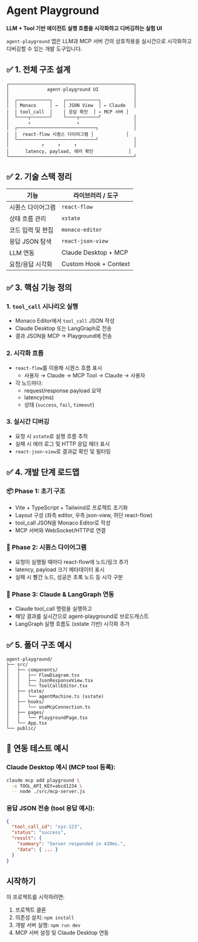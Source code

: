 # Agent Playground

**LLM + Tool 기반 에이전트 실행 흐름을 시각화하고 디버깅하는 실험 UI**

`agent-playground` 앱은 LLM과 MCP 서버 간의 상호작용을 실시간으로 시각화하고 디버깅할 수 있는 개발 도구입니다.

## ✅ 1. 전체 구조 설계

```
┌──────────────────────────────────────────────┐
│              agent-playground UI             │
│                                              │
│  ┌────────────┐    ┌────────────┐            │
│  │ Monaco     │ →  │ JSON View  │ ← Claude   │
│  │ tool_call  │    │ 응답 확인  │ ← MCP 서버 │
│  └────┬───────┘    └────┬───────┘            │
│       ↓                 ↓                    │
│  ┌─────────────────────────────┐             │
│  │  react-flow 시퀀스 다이어그램 │            │
│  └─────────────────────────────┘             │
│            ↑     ↑     ↑                     │
│      latency, payload, 에러 확인             │
└──────────────────────────────────────────────┘
```

## ✅ 2. 기술 스택 정리

| 기능 | 라이브러리 / 도구 |
|------|------------------|
| 시퀀스 다이어그램 | `react-flow` |
| 상태 흐름 관리 | `xstate` |
| 코드 입력 및 편집 | `monaco-editor` |
| 응답 JSON 탐색 | `react-json-view` |
| LLM 연동 | Claude Desktop + MCP |
| 요청/응답 시각화 | Custom Hook + Context |

## ✅ 3. 핵심 기능 정의

### 1. `tool_call` 시나리오 실행
* Monaco Editor에서 `tool_call` JSON 작성
* Claude Desktop 또는 LangGraph로 전송
* 결과 JSON을 MCP → Playground에 전송

### 2. 시각화 흐름
* `react-flow`를 이용해 시퀀스 흐름 표시
   * 사용자 → Claude → MCP Tool → Claude → 사용자
* 각 노드마다:
   * request/response payload 요약
   * latency(ms)
   * 상태 (`success`, `fail`, `timeout`)

### 3. 실시간 디버깅
* 요청 시 `xstate`로 실행 흐름 추적
* 실패 시 에러 로그 및 HTTP 응답 헤더 표시
* `react-json-view`로 결과값 확인 및 필터링

## ✅ 4. 개발 단계 로드맵

### 📦 Phase 1: 초기 구조
* Vite + TypeScript + Tailwind로 프로젝트 초기화
* Layout 구성 (좌측 editor, 우측 json-view, 하단 react-flow)
* tool_call JSON을 Monaco Editor로 작성
* MCP 서버와 WebSocket/HTTP로 연결

### 🔁 Phase 2: 시퀀스 다이어그램
* 요청이 실행될 때마다 react-flow에 노드/링크 추가
* latency, payload 크기 메타데이터 표시
* 실패 시 빨간 노드, 성공은 초록 노드 등 시각 구분

### 🧪 Phase 3: Claude & LangGraph 연동
* Claude tool_call 명령을 실행하고
* 해당 결과를 실시간으로 agent-playground로 브로드캐스트
* LangGraph 실행 흐름도 (xstate 기반) 시각화 추가

## ✅ 5. 폴더 구조 예시

```
agent-playground/
├── src/
│   ├── components/
│   │   ├── FlowDiagram.tsx
│   │   ├── JsonResponseView.tsx
│   │   └── ToolCallEditor.tsx
│   ├── state/
│   │   └── agentMachine.ts (xstate)
│   ├── hooks/
│   │   └── useMcpConnection.ts
│   ├── pages/
│   │   └── PlaygroundPage.tsx
│   └── App.tsx
└── public/
```

## 🔧 연동 테스트 예시

### Claude Desktop 예시 (MCP tool 등록):

```bash
claude mcp add playground \
  -e TOOL_API_KEY=abcd1234 \
  -- node ./src/mcp-server.js
```

### 응답 JSON 전송 (tool 응답 예시):

```json
{
  "tool_call_id": "xyz-123",
  "status": "success",
  "result": {
    "summary": "Server responded in 420ms.",
    "data": { ... }
  }
}
```

## 시작하기

이 프로젝트를 시작하려면:

1. 프로젝트 클론
2. 의존성 설치: `npm install`
3. 개발 서버 실행: `npm run dev`
4. MCP 서버 설정 및 Claude Desktop 연동
